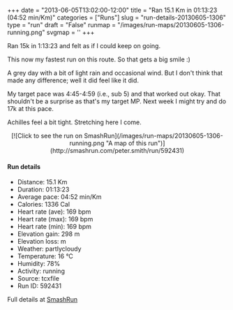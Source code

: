 +++
date = "2013-06-05T13:02:00-12:00"
title = "Ran 15.1 Km in 01:13:23 (04:52 min/Km)"
categories = ["Runs"]
slug = "run-details-20130605-1306"
type = "run"
draft = "False"
runmap = "/images/run-maps/20130605-1306-running.png"
svgmap = '<polyline points="0 55, 0 58, 1 58, 8 51, 13 49, 17 51, 17 51, 21 47, 32 47, 34 49, 40 54, 43 55, 47 56, 51 55, 58 53, 60 52, 62 52, 65 53, 67 54, 69 53, 72 52, 73 50, 72 47, 71 45, 71 44, 72 43, 78 44, 79 44, 83 42, 88 44, 90 47, 93 48, 98 48, 100 46, 97 48, 93 48, 90 47, 88 44, 83 42, 82 42, 81 43, 79 44, 72 43, 71 44, 72 46, 74 49, 73 51, 71 52, 68 53, 65 53, 61 52, 53 55, 48 56, 45 55, 40 54, 32 48, 20 47, 19 49, 17 51, 13 49, 11 50, 7 52, 5 55, 2 57">'
+++

Ran 15k in 1:13:23 and felt as if I could keep on going. 

This now my fastest run on this route. So that gets a big smile :)

A grey day with a bit of light rain and occasional wind. But I don't think that made any difference; well it did feel like it did. 

My target pace was 4:45-4:59 (i.e., sub 5) and that worked out okay. That shouldn't be a surprise as that's my target MP.  Next week I might try and do 17k at this pace. 

Achilles feel a bit tight. Stretching here I come. 



<!--more-->

<center>
[![Click to see the run on SmashRun](/images/run-maps/20130605-1306-running.png "A map of this run")](http://smashrun.com/peter.smith/run/592431)
</center>

#### Run details

* Distance: 15.1 Km
* Duration: 01:13:23
* Average pace: 04:52 min/Km
* Calories: 1336 Cal
* Heart rate (ave): 169 bpm
* Heart rate (max): 169 bpm
* Heart rate (min): 169 bpm
* Elevation gain: 298 m
* Elevation loss:  m
* Weather: partlycloudy
* Temperature: 16 &deg;C
* Humidity: 78%
* Activity: running
* Source: tcxfile
* Run ID: 592431

Full details at [SmashRun](http://smashrun.com/peter.smith/run/592431)